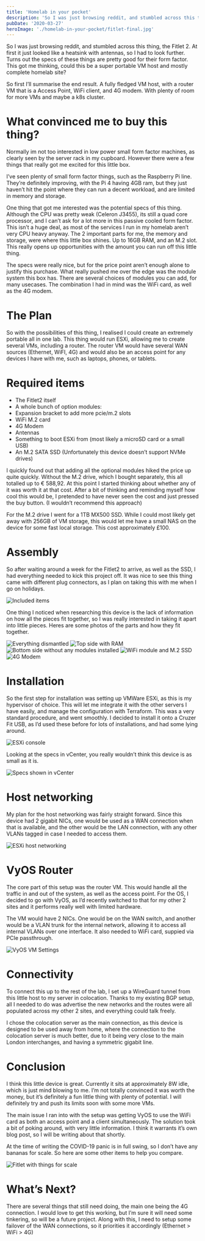 ```yaml
---
title: 'Homelab in your pocket'
description: 'So I was just browsing reddit, and stumbled across this thing, the Fitlet 2. At first it just looked like a heatsink with antennas, so I had to look further. Turns out the specs of these things are pretty good for their form factor. This got me thinking, could this be a super portable VM host and mostly complete homelab site?'
pubDate: '2020-03-27'
heroImage: './homelab-in-your-pocket/fitlet-final.jpg'
---
```


So I was just browsing reddit, and stumbled across this thing, the Fitlet 2. At first it just looked like a heatsink with antennas, so I had to look further. Turns out the specs of these things are pretty good for their form factor. This got me thinking, could this be a super portable VM host and mostly complete homelab site?

So first I’ll summarise the end result. A fully fledged VM host, with a router VM that is a Access Point, WiFi client, and 4G modem. With plenty of room for more VMs and maybe a k8s cluster.

# What convinced me to buy this thing?

Normally im not too interested in low power small form factor machines, as clearly seen by the server rack in my cupboard. However there were a few things that really got me excited for this little box.

I’ve seen plenty of small form factor things, such as the Raspberry Pi line. They’re definitely improving, with the Pi 4 having 4GB ram, but they just haven’t hit the point where they can run a decent workload, and are limited in memory and storage.

One thing that got me interested was the potential specs of this thing. Although the CPU was pretty weak (Celeron J3455), its still a quad core processor, and I can’t ask for a lot more in this passive cooled form factor. This isn’t a huge deal, as most of the services I run in my homelab aren’t very CPU heavy anyway.
The 2 important parts for me, the memory and storage, were where this little box shines. Up to 16GB RAM, and an M.2 slot. This really opens up opportunities with the amount you can run off this little thing.

The specs were really nice, but for the price point aren’t enough alone to justify this purchase. What really pushed me over the edge was the module system this box has. There are several choices of modules you can add, for many usecases. The combination I had in mind was the WiFi card, as well as the 4G modem.

# The Plan

So with the possibilities of this thing, I realised I could create an extremely portable all in one lab. This thing would run ESXi, allowing me to create several VMs, including a router. The router VM would have several WAN sources (Ethernet, WiFI, 4G) and would also be an access point for any devices I have with me, such as laptops, phones, or tablets.

# Required items
* The Fitlet2 itself
* A whole bunch of option modules:
* Expansion bracket to add more pcie/m.2 slots
* WiFi M.2 card
* 4G Modem
* Antennas
* Something to boot ESXi from (most likely a microSD card or a small USB)
* An M.2 SATA SSD (Unfortunately this device doesn’t support NVMe drives)

I quickly found out that adding all the optional modules hiked the price up quite quickly. Without the M.2 drive, which I bought separately, this all totalled up to € 588,92. At this point I started thinking about whether any of it was worth it at that cost. After a bit of thinking and reminding myself how cool this would be, I pretended to have never seen the cost and just pressed the buy button. (I wouldn’t recommend this approach)

For the M.2 drive I went for a 1TB MX500 SSD. While I could most likely get away with 256GB of VM storage, this would let me have a small NAS on the device for some fast local storage. This cost approximately £100.

# Assembly

So after waiting around a week for the Fitlet2 to arrive, as well as the SSD, I had everything needed to kick this project off. It was nice to see this thing came with different plug connectors, as I plan on taking this with me when I go on holidays.

![Included items](./homelab-in-your-pocket/fitlet-included-things.jpg)

One thing I noticed when researching this device is the lack of information on how all the pieces fit together, so I was really interested in taking it apart into little pieces. Heres are some photos of the parts and how they fit together.


![Everything dismantled](./homelab-in-your-pocket/everything-dismantled.jpg)
![Top side with RAM](./homelab-in-your-pocket/top-side-with-ram.jpg)
![Bottom side without any modules installed](./homelab-in-your-pocket/bottom-side.jpg)
![WiFi module and M.2 SSD](./homelab-in-your-pocket/wifi-module.jpg)
![4G Modem](./homelab-in-your-pocket/4G-modem.jpg)

# Installation

So the first step for installation was setting up VMWare ESXi, as this is my hypervisor of choice. This will let me integrate it with the other servers I have easily, and manage the configuration with Terraform. This was a very standard procedure, and went smoothly. I decided to install it onto a Cruzer Fit USB, as I’d used these before for lots of installations, and had some lying around.

![ESXi console](./homelab-in-your-pocket/esxi-console.jpg)

Looking at the specs in vCenter, you really wouldn’t think this device is as small as it is.

![Specs shown in vCenter](./homelab-in-your-pocket/vcenter-specs.png)

# Host networking

My plan for the host networking was fairly straight forward. Since this device had 2 gigabit NICs, one would be used as a WAN connection when that is available, and the other would be the LAN connection, with any other VLANs tagged in case I needed to access them.

![ESXi host networking](./homelab-in-your-pocket/host-networking.png)

# VyOS Router
The core part of this setup was the router VM. This would handle all the traffic in and out of the system, as well as the access point. For the OS, I decided to go with VyOS, as I’d recently switched to that for my other 2 sites and it performs really well with limited hardware. 

The VM would have 2 NICs. One would be on the WAN switch, and another would be a VLAN trunk for the internal network, allowing it to access all internal VLANs over one interface. It also needed to WiFi card, suppied via PCIe passthrough.

![VyOS VM Settings](./homelab-in-your-pocket/vyos-vm.png)

# Connectivity
To connect this up to the rest of the lab, I set up a WireGuard tunnel from this little host to my server in colocation. Thanks to my existing BGP setup, all I needed to do was advertise the new networks and the routes were all populated across my other 2 sites, and everything could talk freely.

I chose the colocation server as the main connection, as this device is designed to be used away from home, where the connection to the colocation server is much better, due to it being very close to the main London interchanges, and having a symmetric gigabit line.

# Conclusion

I think this little device is great. Currently it sits at approximately 8W idle, which is just mind blowing to me. I’m not totally convinced it was worth the money, but it’s definitely a fun little thing with plenty of potential. I will definitely try and push its limits soon with some more VMs.

The main issue I ran into with the setup was getting VyOS to use the WiFi card as both an access point and a client simultaneously. The solution took a bit of poking around, with very little information. I think it warrants it’s own blog post, so I will be writing about that shortly.

At the time of writing the COVID-19 panic is in full swing, so I don’t have any bananas for scale. So here are some other items to help you compare.

![Fitlet with things for scale](./homelab-in-your-pocket/fitlet-scale.jpg)

# What’s Next?

There are several things that still need doing, the main one being the 4G connection. I would love to get this working, but I’m sure it will need some tinkering, so will be a future project. Along with this, I need to setup some failover of the WAN connections, so it priorities it accordingly (Ethernet > WiFi > 4G)
